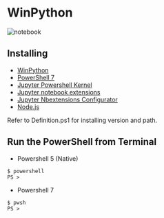 # WinPython
![notebook](https://user-images.githubusercontent.com/20841864/93164334-3f53ee00-f754-11ea-91d2-00e736e45fca.png)

## Installing
- [WinPython](https://winpython.github.io/)
- [PowerShell 7](https://github.com/PowerShell/PowerShell)
- [Jupyter Powershell Kernel](https://github.com/vors/jupyter-powershell)
- [Jupyter notebook extensions](https://github.com/ipython-contrib/jupyter_contrib_nbextensions)
- [Jupyter Nbextensions Configurator](https://github.com/Jupyter-contrib/jupyter_nbextensions_configurator)
- [Node.js](https://nodejs.org/ja/)


Refer to Definition.ps1 for installing version and path.

## Run the PowerShell from Terminal
- Powershell 5 (Native)
```
$ powershell
PS >
```
- Powershell 7
```
$ pwsh
PS >
```

